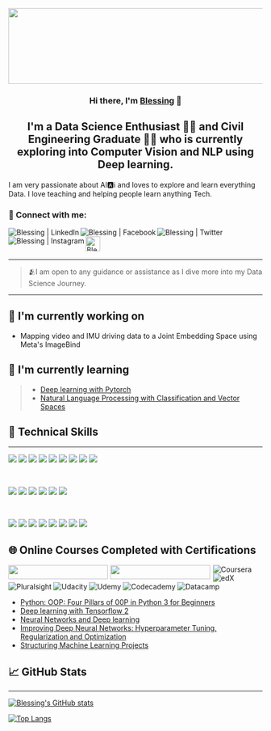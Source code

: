 <p align="center">
    <a href="https://dev.to/blessing988" target="_blank" rel="noreferrer"><img width="1358" height="150" src="https://user-images.githubusercontent.com/59713495/154967919-df3d8ddc-6947-415f-bfca-7b62e2bb0a45.png" alt="my banner"></a>
</p>

<h3 align="center">
Hi there, I'm <a href="https://dev.to/blessing988" target="_blank" rel="noreferrer">Blessing</a> 👋
</h3>

>
<h2 align="center">
I'm a Data Science Enthusiast 👨‍💻 and Civil Engineering Graduate 👷‍♂️ who is currently exploring into 
Computer Vision and NLP using Deep learning.
</h2> 

I am very passionate about AI🅰️ℹ️ and loves to 
explore and learn everything Data. I love teaching and helping people learn anything Tech. 

### 🤝 Connect with me:

<a href="https://www.linkedin.com/in/blessing-agyei-kyem-b258121a8"><img align="left" src="https://img.shields.io/badge/linkedin-%230077B5.svg?style=for-the-badge&logo=linkedin&logoColor=white" alt="Blessing | LinkedIn" ></a>

<div>
<a href="https://www.facebook.com/renack.casera"><img align="left" src="https://img.shields.io/badge/Facebook-%231877F2.svg?style=for-the-badge&logo=Facebook&logoColor=white" alt="Blessing | Facebook"/></a>

<a href="https://twitter.com/KyemAgyei"><img align="left" src="https://img.shields.io/badge/TWITTER-%231DA1F2.svg?style=for-the-badge&logo=Twitter&logoColor=white" alt="Blessing | Twitter"></a>

<a href="https://www.instagram.com/blessing_aggyei_kyem"><img align="left" src="https://img.shields.io/badge/INSTAGRAM-%23E4405F.svg?style=for-the-badge&logo=Instagram&logoColor=white" alt="Blessing | Instagram"></a>

<a href="https://dev.to/blessing988"><img align="left" src="https://img.shields.io/badge/dev.to-0A0A0A?style=for-the-badge&logo=dev.to&logoColor=white" alt="Blessing | DEV" height="29px"></a>
</br>
</div>
</br>

***

>🫂I am open to any guidance or assistance as I dive more into my Data Science Journey.

***
## 🔭 I'm currently working on

- Mapping video and IMU driving data to a Joint Embedding Space using Meta's ImageBind

## 🌱 I'm currently learning

> - [Deep learning with Pytorch](https://jovian.ai/learn/deep-learning-with-pytorch-zero-to-gans)
> - [Natural Language Processing with Classification and Vector Spaces](https://www.coursera.org/learn/classification-vector-spaces-in-nlp/home/week/1) 

## 💼 Technical Skills
***

<!--- Code --->
![](https://img.shields.io/badge/Code-Python-informational?style=flat&logo=Python&color=003B57)
![](https://img.shields.io/badge/Code-HTML5-informational?style=flat&logo=HTML5&color=E34F26)
![](https://img.shields.io/badge/Code-PostgreSQL-informational?style=flat&logo=PostgreSQL&color=336791)
![](https://img.shields.io/badge/Code-MySQL-informational?style=flat&logo=mysql&color=000316)
![](https://img.shields.io/badge/Code-SQLite-informational?style=flat&logo=SQLite&color=003B57)
![](https://img.shields.io/badge/Code-JavaScript-informational?style=flat&logo=JavaScript&color=F7DF1E)
![](https://img.shields.io/badge/Code-MATLAB-informational?style=flat&logo=MATLAB&color=a86832)
![](https://img.shields.io/badge/Code-Octave-informational?style=flat&logo=octave&color=00FFFF)
![](https://img.shields.io/badge/Code-R-informational?style=flat&logo=r&logoColor=white)

</br>

<!--- Tools --->
![](https://img.shields.io/badge/Tools-Excel-informational?style=flat&logo=microsoft-excel&color=217346)
![](https://img.shields.io/badge/Tools-Git-informational?style=flat&logo=Git&color=F05032)
![](https://img.shields.io/badge/Tools-BITBUCKET-informational?style=flat&logo=bitbucket&color=%230047B3)
![](https://img.shields.io/badge/Tools-GitHub-informational?style=flat&logo=GitHub&color=181717)
![](https://img.shields.io/badge/Tools-ANACONDA-informational?style=flat&logo=anaconda&color=2344A833)
![](https://img.shields.io/badge/Tools-JUPYTER-informational?style=flat&logo=jupyter&color=a64f2d)

</br>

<!---Libraries--->
![](https://img.shields.io/badge/Libraries-NUMPY-informational?style=flat&logo=numpy&color=%23013243)
![](https://img.shields.io/badge/Libraries-PANDAS-informational?style=flat&logo=pandas&color=%23150458)
![](https://img.shields.io/badge/Libraries-MATPLOTLIB-yellowgreen)
![](https://img.shields.io/badge/Libraries-Sklearn-informational?style=flat&logo=scikit-learn&color=%23F7931E)
![](https://img.shields.io/badge/Libraries-PLOTLY-informational?style=flat&logo=plotly&color=%233F4F75)
![](https://img.shields.io/badge/Libraries-SCIPY-informational?style=flat&logo=scipy&color=%230C55A5)
![](https://img.shields.io/badge/Libraries-KERAS-informational?style=flat&logo=Keras&color=%23D00000)
![](https://img.shields.io/badge/Libraries-TENSORFLOW-informational?style=flat&logo=Tensorflow&color=%23FF6F00)



## 🌐 Online Courses Completed with Certifications


>


<div>
<img style="padding-right: 2px; padding-bottom: 5px" src="https://user-images.githubusercontent.com/59713495/155153494-fc4b9127-97f1-4f75-85ce-9b1d2eb48b29.png" align="left" width="197.29" height="28">

<img style="padding-right: 3px" src="https://user-images.githubusercontent.com/59713495/155174271-667209c6-5141-49ba-965a-0ba522c798c2.png" align="left" width="197.29" height="28">

![Coursera](https://img.shields.io/badge/Coursera-%230056D2.svg?style=for-the-badge&logo=Coursera&logoColor=white)
![edX](https://img.shields.io/badge/edX-%2302262B.svg?style=for-the-badge&logo=edX&logoColor=white)
![Pluralsight](https://img.shields.io/badge/Pluralsight-EE3057?style=for-the-badge&logo=pluralsight&logoColor=white)
![Udacity](https://img.shields.io/badge/Udacity-grey?style=for-the-badge&logo=udacity&logoColor=15B8E6)
![Udemy](https://img.shields.io/badge/Udemy-A435F0?style=for-the-badge&logo=Udemy&logoColor=white)
![Codecademy](https://img.shields.io/badge/Codecademy-FFF0E5?style=for-the-badge&logo=codecademy&logoColor=1F243A)
![Datacamp](https://img.shields.io/badge/Datacamp-05192D?style=for-the-badge&logo=datacamp&logoColor=03E860)
</div>

- [Python: OOP: Four Pillars of 00P in Python 3 for Beginners](https://www.udemy.com/certificate/UC-d3f93ab5-3680-473f-abc2-6dc172166a8c/)
- [Deep learning with Tensorflow 2](https://learn.365datascience.com/certificates/CC-AE8147DE17/)
- [Neural Networks and Deep learning](https://www.coursera.org/account/accomplishments/verify/CBLCVHTSPFRA)
- [Improving Deep Neural Networks: Hyperparameter Tuning, Regularization and Optimization](https://www.coursera.org/account/accomplishments/verify/4K6T6RBM75G2)
- [Structuring Machine Learning Projects](https://www.coursera.org/account/accomplishments/verify/DFDHBC7LEVZX)

## 📈 GitHub Stats 

***

[![Blessing's GitHub stats](https://github-readme-stats.vercel.app/api?username=Blessing988&show_icons=true&theme=tokyonight)](https://github.com/Blessing988/github-readme-stats)

[![Top Langs](https://github-readme-stats.vercel.app/api/top-langs/?username=Blessing988&theme=gotham)](https://github.com/Blessing988/Blessing988)
